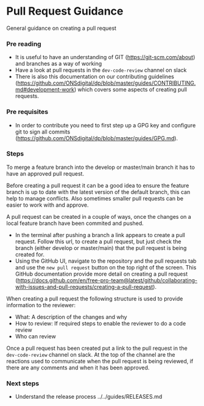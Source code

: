 Pull Request Guidance
===========================

General guidance on creating a pull request

### Pre reading

- It is useful to have an understanding of GIT (https://git-scm.com/about) and branches as a way of working
- Have a look at pull requests in the `dev-code-review` channel on slack
- There is also this documentation on our contributing guidelines (https://github.com/ONSdigital/dp/blob/master/guides/CONTRIBUTING.md#development-work) which covers some aspects of creating pull requests. 

### Pre requisites

- In order to contribute you need to first step up a GPG key and configure git to sign all commits (https://github.com/ONSdigital/dp/blob/master/guides/GPG.md).

### Steps

To merge a feature branch into the develop or master/main branch it has to have an approved pull request. 

Before creating a pull request it can be a good idea to ensure the feature branch is up to date with the latest version of the default branch, this can help to manage conflicts. Also sometimes smaller pull requests can be easier to work with and approve. 

A pull request can be created in a couple of ways, once the changes on a local feature branch have been commited and pushed. 
- In the terminal after pushing a branch a link appears to create a pull request. Follow this url, to create a pull request, but just check the branch (either develop or master/main) that the pull request is being created for.
- Using the GitHub UI, navigate to the repository and the pull requests tab and use the `new pull request` button on the top right of the screen. This GitHub documentation provide more detail on creating a pull request (https://docs.github.com/en/free-pro-team@latest/github/collaborating-with-issues-and-pull-requests/creating-a-pull-request). 

When creating a pull request the following structure is used to provide information to the reviewer:
- What: A description of the changes and why
- How to review: If required steps to enable the reviewer to do a code review
- Who can review

Once a pull request has been created put a link to the pull request in the `dev-code-review` channel on slack. At the top of the channel are the reactions used to communicate when the pull request is being reviewed, if there are any comments and when it has been approved. 

### Next steps

- Understand the release process ../../guides/RELEASES.md



